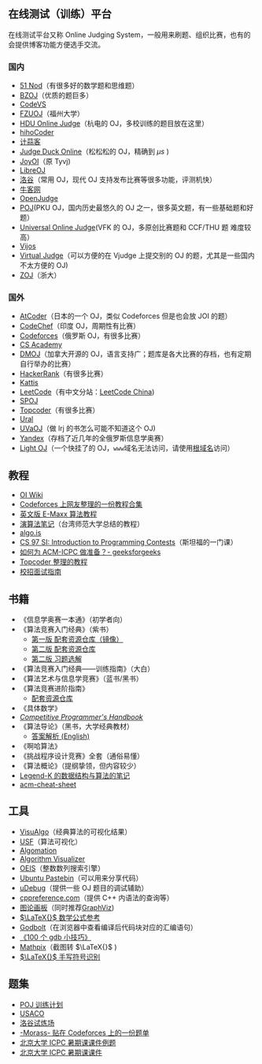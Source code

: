 ## 在线测试（训练）平台

在线测试平台又称 Online Judging System，一般用来刷题、组织比赛，也有的会提供博客功能方便选手交流。

### 国内

-   [51 Nod](https://www.51nod.com/)（有很多好的数学题和思维题）
-   [BZOJ](https://www.lydsy.com/JudgeOnline/)（优质的题巨多）
-   [CodeVS](http://www.codevs.cn/)
-   [FZUOJ](http://acm.fzu.edu.cn/)（福州大学）
-   [HDU Online Judge](http://acm.hdu.edu.cn/)（杭电的 OJ，多校训练的题目放在这里）
-   [hihoCoder](https://hihocoder.com/)
-   [计蒜客](https://www.jisuanke.com/)
-   [Judge Duck Online](https://duck.ac/)（松松松的 OJ，精确到 $\mu s$ )
-   [JoyOI](http://www.joyoi.cn/)（原 Tyvj)
-   [LibreOJ](https://loj.ac/)
-   [洛谷](http://www.luogu.org/)（常用 OJ，现代 OJ 支持发布比赛等很多功能，评测机快）
-   [牛客网](https://www.nowcoder.com/)
-   [OpenJudge](http://openjudge.cn/)
-   [POJ](http://poj.org/)(PKU OJ，国内历史最悠久的 OJ 之一，很多英文题，有一些基础题和好题）
-   [Universal Online Judge](http://uoj.ac/)(VFK 的 OJ，多原创比赛题和 CCF/THU 题 难度较高）
-   [Vijos](https://vijos.org/)
-   [Virtual Judge](https://vjudge.net/)（可以方便的在 Vjudge 上提交别的 OJ 的题，尤其是一些国内不太方便的 OJ)
-   [ZOJ](http://acm.zju.edu.cn/onlinejudge/)（浙大）

### 国外

-   [AtCoder](https://atcoder.jp/)（日本的一个 OJ，类似 Codeforces 但是也会放 JOI 的题）
-   [CodeChef](https://codechef.com/)（印度 OJ，周期性有比赛）
-   [Codeforces](https://codeforces.com/)（俄罗斯 OJ，有很多比赛）
-   [CS Academy](https://csacademy.com/)
-   [DMOJ](https://dmoj.ca/)（加拿大开源的 OJ，语言支持广；题库是各大比赛的存档，也有定期自行举办的比赛）
-   [HackerRank](https://www.hackerrank.com/)（有很多比赛）
-   [Kattis](https://open.kattis.com/)
-   [LeetCode](https://leetcode.com/)（有中文分站：[LeetCode China](https://leetcode-cn.com/))
-   [SPOJ](http://www.spoj.com)
-   [Topcoder](https://www.topcoder.com/)（有很多比赛）
-   [Ural](http://acm.timus.ru/)
-   [UVaOJ](https://uva.onlinejudge.org/)（做 lrj 的书怎么可能不知道这个 OJ)
-   [Yandex](https://contest.yandex.ru/)（存档了近几年的全俄罗斯信息学奥赛）
-   [Light OJ](http://lightoj.com)（一个快挂了的 OJ，`www`域名无法访问，请使用[根域名](http://lightoj.com)访问）

## 教程

-   [OI Wiki](https://oi-wiki.org)
-   [Codeforces 上网友整理的一份教程合集](http://codeforces.com/blog/entry/57282)
-   [英文版 E-Maxx 算法教程](https://cp-algorithms.com/)
-   [演算法笔记](http://www.csie.ntnu.edu.tw/~u91029/)（台湾师范大学总结的教程）
-   [algo.is](https://algo.is/t-414-aflv-competitive-programming-course-2016/)
-   [CS 97 SI: Introduction to Programming Contests](http://web.stanford.edu/class/cs97si/)（斯坦福的一门课）
-   [如何为 ACM-ICPC 做准备？- geeksforgeeks](https://www.geeksforgeeks.org/how-to-prepare-for-acm-icpc/)
-   [Topcoder 整理的教程](https://www.topcoder.com/community/competitive-programming/tutorials/)
-   [校招面试指南](https://github.com/jwasham/coding-interview-university)

## 书籍

-   《信息学奥赛一本通》（初学者向）
-   《算法竞赛入门经典》（紫书）
    -   [第一版 配套资源仓库（镜像）](https://github.com/sukhoeing/aoapc-book/)
    -   [第二版 配套资源仓库](https://github.com/aoapc-book/aoapc-bac2nd)
    -   [第二版 习题选解](https://github.com/sukhoeing/aoapc-bac2nd-keys)
-   《算法竞赛入门经典——训练指南》（大白）
-   《算法艺术与信息学竞赛》（蓝书/黑书）
-   《算法竞赛进阶指南》
    -   [配套资源仓库](https://github.com/lydrainbowcat/tedukuri)
-   《具体数学》
-   _[Competitive Programmer's Handbook](https://cses.fi/book/index.html)_
-   《算法导论》（黑书，大学经典教材）
    -   [答案解析 (English)](https://github.com/walkccc/CLRS)
-   《啊哈算法》
-   《挑战程序设计竞赛》全套（通俗易懂）
-   《算法概论》（提纲挚领，但内容较少）
-   [Legend-K 的数据结构与算法的笔记](http://www.legend-k.com/Algorithm/Algorithm.pdf)
-   [acm-cheat-sheet](https://github.com/soulmachine/acm-cheat-sheet)

## 工具

-   [VisuAlgo](https://visualgo.net/en)（经典算法的可视化结果）
-   [USF](https://www.cs.usfca.edu/~galles/visualization/)（算法可视化）
-   [Algomation](http://www.algomation.com/)
-   [Algorithm Visualizer](http://algorithm-visualizer.org)
-   [OEIS](https://oeis.org)（整数数列搜索引擎）
-   [Ubuntu Pastebin](https://paste.ubuntu.com)（可以用来分享代码）
-   [uDebug](https://www.udebug.com)（提供一些 OJ 题目的调试辅助）
-   [cppreference.com](https://zh.cppreference.com/w/)（提供 C++ 内语法的查询等）
-   [图论画板](https://csacademy.com/app/graph_editor/)（同时推荐[GraphViz](http://www.graphviz.org/))
-   [ $\LaTeX{}$ 数学公式参考](http://www.mohu.org/info/symbols/symbols.htm)
-   [Godbolt](https://godbolt.org/)（在浏览器中查看编译后代码块对应的汇编语句）
-   [《100 个 gdb 小技巧》](https://github.com/hellogcc/100-gdb-tips)
-   [Mathpix](https://mathpix.com/)（截图转 $\LaTeX{}$ )
-   [ $\LaTeX{}$ 手写符号识别](http://detexify.kirelabs.org/classify.html)

## 题集

-   [POJ 训练计划](http://blog.csdn.net/skywalkert/article/details/46594541)
-   [USACO](http://train.usaco.org/usacogate)
-   [洛谷试炼场](https://www.luogu.org/training/mainpage)
-   [-Morass- 贴在 Codeforces 上的一份题单](https://codeforces.com/blog/entry/55274)
-   [北京大学 ICPC 暑期课课件例题](https://vjudge.net/article/446)
-   [北京大学 ICPC 暑期课课件](https://lib-pku.github.io/#acm-icpc%E6%9A%91%E6%9C%9F%E8%AF%BE)
